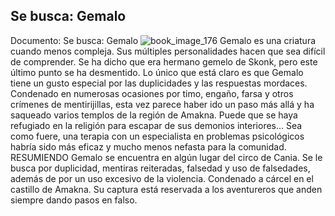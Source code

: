 ## Se busca: Gemalo
Documento: Se busca: Gemalo
![book_image_176](https://media.discordapp.net/attachments/1105643336989159555/1105647822369464453/176.jpg)
Gemalo es una criatura cuando menos compleja. Sus múltiples personalidades hacen que sea difícil de comprender. Se ha dicho que era hermano gemelo de Skonk, pero este último punto se ha desmentido. Lo único que está claro es que Gemalo tiene un gusto especial por las duplicidades y las respuestas mordaces. Condenado en numerosas ocasiones por timo, engaño, farsa y otros crímenes de mentirijillas, esta vez parece haber ido un paso más allá y ha saqueado varios templos de la región de Amakna. Puede que se haya refugiado en la religión para escapar de sus demonios interiores... Sea como fuere, una terapia con un especialista en problemas psicológicos habría sido más eficaz y mucho menos nefasta para la comunidad.
RESUMIENDO
Gemalo se encuentra en algún lugar del circo de Cania.
Se le busca por duplicidad, mentiras reiteradas, falsedad y uso de falsedades, además de por un uso excesivo de la violencia.
Condenado a cárcel en el castillo de Amakna.
Su captura está reservada a los aventureros que anden siempre dando pasos en falso.
